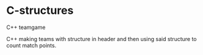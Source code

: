 # C-structures
C++ teamgame

C++ making teams with structure in header and then using said structure to count match points.
